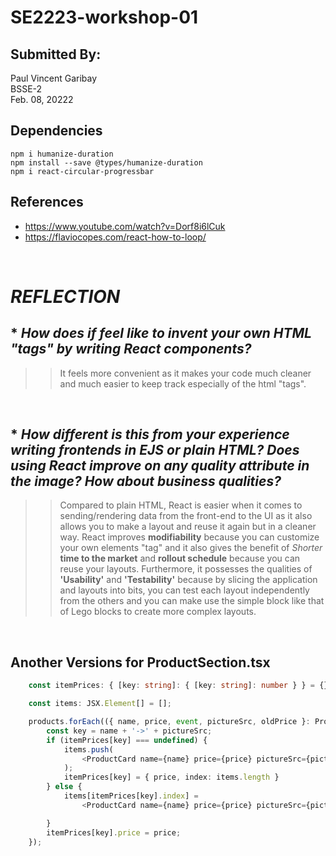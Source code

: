 # **SE2223-workshop-01**
## Submitted By:
Paul Vincent Garibay  
BSSE-2  
Feb. 08, 20222  

## Dependencies
```
npm i humanize-duration
npm install --save @types/humanize-duration
npm i react-circular-progressbar
```
## References
* https://www.youtube.com/watch?v=Dorf8i6lCuk
* https://flaviocopes.com/react-how-to-loop/

<br />

# ***REFLECTION***
## * *How does if feel like to invent your own HTML "tags" by writing React components?*    
>> It feels more convenient as it makes your code much cleaner and much easier to keep track especially of the html "tags".   

<br/>

## * *How different is this from your experience writing frontends in EJS or plain HTML?  Does using React improve on any quality attribute in the image?  How about business qualities?*    
>> Compared to plain HTML, React is easier when it comes to  sending/rendering data from the front-end to the UI as it also allows you to make a layout and reuse it again but in a cleaner way. React improves **modifiability** because you can customize your own elements "tag" and it also gives the benefit of *Shorter* **time to the market** and **rollout schedule** because you can reuse your layouts. Furthermore, it possesses the qualities of **'Usability'** and **'Testability'** because by slicing the application and layouts into bits, you can test each layout independently from the others and you can make use the simple block like that of Lego blocks to create more complex layouts.     

<br/>
    
## Another Versions for **ProductSection.tsx**
```typescript
    const itemPrices: { [key: string]: { [key: string]: number } } = {}

    const items: JSX.Element[] = [];

    products.forEach(({ name, price, event, pictureSrc, oldPrice }: ProductProps, index: number) => {
        const key = name + '->' + pictureSrc;
        if (itemPrices[key] === undefined) {
            items.push(
                <ProductCard name={name} price={price} pictureSrc={pictureSrc} event={event} onClick={setState} key={index}></ProductCard>
            );
            itemPrices[key] = { price, index: items.length }
        } else {
            items[itemPrices[key].index] =
                <ProductCard name={name} price={price} pictureSrc={pictureSrc} event={event} onClick={setState} oldPrice={itemPrices[key].price} key={index}></ProductCard>

        }
        itemPrices[key].price = price;
    });
```